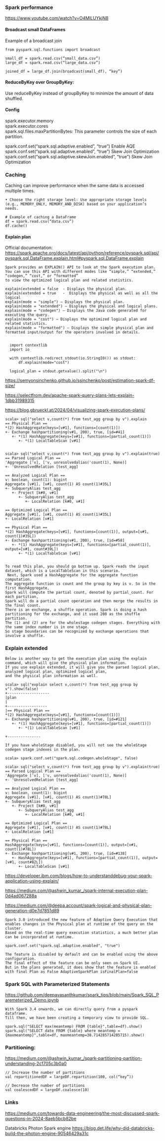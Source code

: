 ### Spark performance

https://www.youtube.com/watch?v=O4MlLUYkjN8


####  Broadcast small DataFrames

 Example of a broadcast join
``` 
from pyspark.sql.functions import broadcast

small_df = spark.read.csv(“small_data.csv”)
large_df = spark.read.csv(“large_data.csv”)

joined_df = large_df.join(broadcast(small_df), “key”)
```
#### ReduceByKey over GroupByKey: 
Use reduceByKey instead of groupByKey to minimize the amount of data shuffled.


#### Config

spark.executor.memory  
spark.executor.cores    
spark.sql.files.maxPartitionBytes: This parameter controls the size of each partition.

spark.conf.set(“spark.sql.adaptive.enabled”, “true”)  Enable AQE
spark.conf.set(“spark.sql.adaptive.enabled”, “true”)      Skew Join Optimization
spark.conf.set(“spark.sql.adaptive.skewJoin.enabled”, “true”) Skew Join Optimization

### Caching

Caching can improve performance when the same data is accessed multiple times.

```
• Choose the right storage level: Use appropriate storage levels (e.g., MEMORY_ONLY, MEMORY_AND_DISK) based on your application’s needs.

# Example of caching a DataFrame
df = spark.read.csv(“data.csv”)
df.cache()
```


#### Explain plan

Official documentation:
https://spark.apache.org/docs/latest/api/python/reference/pyspark.sql/api/pyspark.sql.DataFrame.explain.html#pyspark.sql.DataFrame.explain

```
Spark provides an EXPLAIN() API to look at the Spark execution plan.
You can use this API with different modes like “simple,” “extended,” “codegen,” “cost,” or “formatted” 
to view the optimized logical plan and related statistics.

explain(extended = false  - Displays the physical plan.
explain(extended = true   -  Displays the physical as well as all the logical
explain(mode = "simple") — Displays the physical plan.
explain(mode = "extended") — Displays the physical and logical plans.
explain(mode = "codegen") — Displays the Java code generated for executing the query.
explain(mode = "cost") — Displays the optimized logical plan and related statistics.
explain(mode = "formatted") — Displays the simple physical plan and formatted input/output for the operators involved in details.


  import contextlib
  import io

  with contextlib.redirect_stdout(io.StringIO()) as stdout:
      df.explain(mode="cost")

  logical_plan = stdout.getvalue().split("\n")
```

https://semyonsinchenko.github.io/ssinchenko/post/estimation-spark-df-size/

https://selectfrom.dev/apache-spark-query-plans-lets-explain-1dbb31989315

https://blog.gbrueckl.at/2024/04/visualizing-spark-execution-plans/

```
scala> sql("select v,count(*) from test_agg group by v").explain
== Physical Plan ==
*(2) HashAggregate(keys=[v#1], functions=[count(1)])
+- Exchange hashpartitioning(v#1, 200), true, [id=#41]
   +- *(1) HashAggregate(keys=[v#1], functions=[partial_count(1)])
      +- *(1) LocalTableScan [v#1]


scala> sql("select v,count(*) from test_agg group by v").explain(true)
== Parsed Logical Plan ==
'Aggregate ['v], ['v, unresolvedalias('count(1), None)]
+- 'UnresolvedRelation [test_agg]

== Analyzed Logical Plan ==
v: boolean, count(1): bigint
Aggregate [v#1], [v#1, count(1) AS count(1)#35L]
+- SubqueryAlias test_agg
   +- Project [k#0, v#1]
      +- SubqueryAlias test_agg
         +- LocalRelation [k#0, v#1]

== Optimized Logical Plan ==
Aggregate [v#1], [v#1, count(1) AS count(1)#35L]
+- LocalRelation [v#1]

== Physical Plan ==
*(2) HashAggregate(keys=[v#1], functions=[count(1)], output=[v#1, count(1)#35L])
+- Exchange hashpartitioning(v#1, 200), true, [id=#58]
   +- *(1) HashAggregate(keys=[v#1], functions=[partial_count(1)], output=[v#1, count#39L])
      +- *(1) LocalTableScan [v#1]


To read this plan, you should go bottom up. Spark reads the input dataset, which is a LocalTableScan in this scenario.
 Next, Spark used a HashAggregate for the aggregate function computation.
The aggregate function is count and the group by key is v. So in the first HashAggregate,
Spark will compute the partial count, denoted by partial_count. For each partition,
Spark will do a partial count operation and then merge the results in the final count.
There is an exchange, a shuffle operation. Spark is doing a hash partitioning for the exchange, and it used 200 as the shuffle partition.
The (1) and (2) are for the wholestage codegen stages. Everything with the same index number is in one stage.
So stage boundaries can be recognized by exchange operations that involve a shuffle.
```

### Explain extended
```
Below is another way to get the execution plan using the explain command, which will give the physical plan information.
If you use explain extended, it will give you the parsed logical plan, analyzed logical plan, optimized logical plan,
and the physical plan information as well.

scala> sql("explain select v,count(*) from test_agg group by v").show(false)
+-------------------
|plan                                                                                                                                                                                                                                    |
+------------------
|== Physical Plan ==
*(2) HashAggregate(keys=[v#1], functions=[count(1)])
+- Exchange hashpartitioning(v#1, 200), true, [id=#121]
   +- *(1) HashAggregate(keys=[v#1], functions=[partial_count(1)])
      +- *(1) LocalTableScan [v#1]

+---------------
 
If you have wholeStage disabled, you will not see the wholeStage codegen stage indexes in the plan.

scala> spark.conf.set("spark.sql.codegen.wholeStage", false)

scala> sql("select v,count(*) from test_agg group by v").explain(true)
== Parsed Logical Plan ==
'Aggregate ['v], ['v, unresolvedalias('count(1), None)]
+- 'UnresolvedRelation [test_agg]

== Analyzed Logical Plan ==
v: boolean, count(1): bigint
Aggregate [v#1], [v#1, count(1) AS count(1)#78L]
+- SubqueryAlias test_agg
   +- Project [k#0, v#1]
      +- SubqueryAlias test_agg
         +- LocalRelation [k#0, v#1]

== Optimized Logical Plan ==
Aggregate [v#1], [v#1, count(1) AS count(1)#78L]
+- LocalRelation [v#1]

== Physical Plan ==
HashAggregate(keys=[v#1], functions=[count(1)], output=[v#1, count(1)#78L])
+- Exchange hashpartitioning(v#1, 200), true, [id=#138]
   +- HashAggregate(keys=[v#1], functions=[partial_count(1)], output=[v#1, count#82L])
      +- LocalTableScan [v#1]
```
https://developer.ibm.com/blogs/how-to-understanddebug-your-spark-application-using-explain/

https://medium.com/@ashwin_kumar_/spark-internal-execution-plan-0d4ad067288a

https://medium.com/@deepa.account/spark-logical-and-physical-plan-generation-d0e7d7851d89

```
Spark 3.0 introduced the new feature of Adaptive Query Execution that enables changes in the Physical plan at runtime of the query on the cluster.
Based on the real-time query execution statistics, a much better plan can be incorporated at runtime.

spark.conf.set("spark.sql.adaptive.enabled", "true")

The feature is disabled by default and can be enabled using the above configuration.
The final effect of the feature can be only seen on Spark UI.
But in the plans generated, it does show that the feature is enabled with final Plan as False AdaptiveSparkPlan isFinalPlan=false
```

### Spark SQL with Parameterized Statements
https://github.com/deepavasanthkumar/spark_tips/blob/main/Spark_SQL_Paremeterized_Demo.ipynb
```
With Spark 3.4 onwards, we can directly query from a pyspark dataframe.
Till then, we have been creating a temporary view to provide SQL.

spark.sql("SELECT max(meantemp) FROM {table}",table=df).show()
spark.sql("SELECT date FROM {table} where meantemp = {maxmeantemp}",table=df, maxmeantemp=38.714285714285715).show()
```


### Partitioning:
https://medium.com/@ashwin_kumar_/spark-partitioning-partition-understanding-2c1705c3b0a0
```
// Increase the number of partitions
val repartitionedDF = largeDF.repartition(100, col(“key”))

// Decrease the number of partitions
val coalescedDF = largeDF.coalesce(10)
```

### Links
https://medium.com/towards-data-engineering/the-most-discussed-spark-questions-in-2024-8aeb5bcb82be


Databricks Photon Spark engine
https://blog.det.life/why-did-databricks-build-the-photon-engine-90546429a31c
